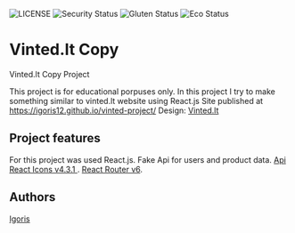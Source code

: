 ![LICENSE](https://img.shields.io/badge/license-MIT-blue.svg?style=flat-square)
![Security Status](https://img.shields.io/security-headers?label=Security&url=https%3A%2F%2Fgithub.com&style=flat-square)
![Gluten Status](https://img.shields.io/badge/Gluten-Free-green.svg)
![Eco Status](https://img.shields.io/badge/ECO-Friendly-green.svg)

# Vinted.lt Copy

Vinted.lt Copy Project

This project is for educational porpuses only.
In this project I try to make something similar to vinted.lt website using React.js
Site published at https://igoris12.github.io/vinted-project/
Design: [Vinted.lt](https://www.vinted.lt/)

## Project features

For this project was used React.js.
Fake Api for users and product data.
[Api](https://docs.google.com/document/d/1HibXhUNB93P6usjY40aZkLd9Ku3b8x7iNg99AdJqfgo/edit)
[React Icons v4.3.1 ](https://react-icons.github.io/react-icons/).
[React Router v6](https://reactrouter.com/).

## Authors

[Igoris](https://github.com/igoris12)

